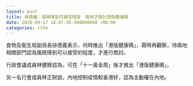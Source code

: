 ```yaml
---
layout: post
title: 徐德義：風險降至可接受程度　兩地才商討港版健康碼
date: 2020-09-17 18:07:56.000000000 +08:00
categories: rthk
---
```


食物及衞生局副局長徐德義表示，何時推出「港版健康碼」，需時再觀察，待兩地相關部門認為風險降到可以接受的程度，才進行商討。

行政會議成員林健鋒認為，可在「十一黃金周」後才推出「港版健康碼」。

另一名行會成員林正財說，內地控制疫情較香港好，認為主動權在內地。
